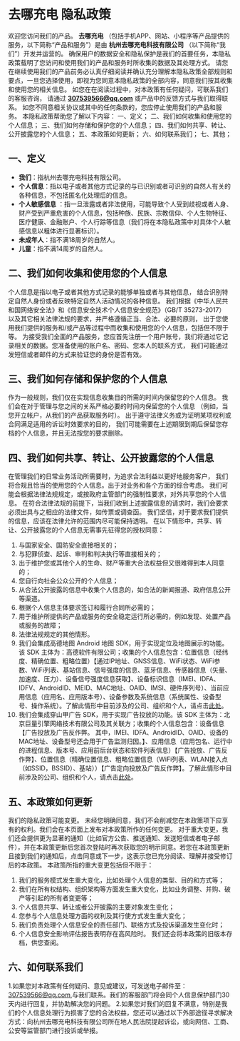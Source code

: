 # 去哪充电 隐私政策

欢迎您访问我们的产品。 **去哪充电** （包括手机APP、网站、小程序等产品提供的服务，以下简称“产品和服务”）是由
**杭州去哪充电科技有限公司** （以下简称“我们”）开发并运营的。
确保用户的数据安全和隐私保护是我们的首要任务，本隐私政策载明了您访问和使用我们的产品和服务时所收集的数据及其处理方式。
请您在继续使用我们的产品前务必认真仔细阅读并确认充分理解本隐私政策全部规则和要点，一旦您选择使用，即视为您同意本隐私政策的全部内容，同意我们按其收集和使用您的相关信息。
如您在在阅读过程中，对本政策有任何疑问，可联系我们的客服咨询， 请通过 **307539566@qq.com**
或产品中的反馈方式与我们取得联系。 如您不同意相关协议或其中的任何条款的，您应停止使用我们的产品和服务。
本隐私政策帮助您了解以下内容：
一、定义；
二、我们如何收集和使用您的个人信息；
三、我们如何存储和保护您的个人信息；
四、我们如何共享、转让、公开披露您的个人信息；
五、本政策如何更新；
六、如何联系我们；
七、其他；

## 一、定义

- **我们**：指杭州去哪充电科技有限公司。
- **个人信息**：指以电子或者其他方式记录的与已识别或者可识别的自然人有关的各种信息，不包括匿名化处理后的信息。
- **个人敏感信息**
  ：指一旦泄露或者非法使用，可能导致个人受到歧视或者人身、财产受到严重危害的个人信息，包括种族、民族、宗教信仰、个人生物特征、医疗健康、金融账户、个人行踪等信息（我们将在本隐私政策中对具体个人敏感信息以粗体进行显著标识）。
- **未成年人**：指不满18周岁的自然人。
- **儿童**：指不满14周岁的自然人。

## 二、我们如何收集和使用您的个人信息

个人信息是指以电子或者其他方式记录的能够单独或者与其他信息， 结合识别特定自然人身份或者反映特定自然人活动情况的各种信息。
我们根据《中华人民共和国网络安全法》和《信息安全技术个人信息安全规范》（GB/T 35273-2017）
以及其它相关法律法规的要求，并严格遵循正当、合法、必要的原则，
出于您使用我们提供的服务和/或产品等过程中而收集和使用您的个人信息，包括但不限于等。
为接受我们全面的产品服务，您应首先注册一个用户账号，我们将通过它记录相关的数据。您准备使用的账户名、密码、您本人的联系方式，
我们可能通过发短信或者邮件的方式来验证您的身份是否有效。

## 三、我们如何存储和保护您的个人信息

作为一般规则，我们仅在实现信息收集目的所需的时间内保留您的个人信息。 我们会在对于管理与您之间的关系严格必要的时间内保留您的个人信息
（例如，当您开立帐户，从我们的产品获取服务时）。 出于遵守法律义务或为证明某项权利或合同满足适用的诉讼时效要求的目的，
我们可能需要在上述期限到期后保留您存档的个人信息，并且无法按您的要求删除。

## 四、我们如何共享、转让、公开披露您的个人信息

在管理我们的日常业务活动所需要时，为追求合法利益以更好地服务客户， 我们将合规且恰当的使用您的个人信息。出于对业务和各个方面的综合考虑。
我们可能会根据法律法规规定，或按政府主管部门的强制性要求，对外共享您的个人信息。
在符合法律法规的前提下，当我们收到上述披露信息的请求时，我们会要求必须出具与之相应的法律文件，如传票或调查函。
我们坚信，对于要求我们提供的信息，应该在法律允许的范围内尽可能保持透明。
在以下情形中，共享、转让、公开披露您的个人信息无需事先征得您的授权同意：

1. 与国家安全、国防安全直接相关的；
2. 与犯罪侦查、起诉、审判和判决执行等直接相关的；
3. 出于维护您或其他个人的生命、财产等重大合法权益但又很难得到本人同意的；
4. 您自行向社会公众公开的个人信息；
5. 从合法公开披露的信息中收集个人信息的，如合法的新闻报道、政府信息公开等渠道。
6. 根据个人信息主体要求签订和履行合同所必需的；
7. 用于维护所提供的产品或服务的安全稳定运行所必需的，例如发现、处置产品或服务的故障；
8. 法律法规规定的其他情形。
9. 我们会集成高德地图 Android
   地图 SDK，用于实现定位及地图展示的功能。该 SDK 主体为：高德软件有限公司；收集的个人信息包含：位置信息（经纬度、精确位置、粗略位置）【通过IP地址、GNSS信息、WiFi状态、WiFi参数、WiFi列表、基站信息、信号强度的信息、蓝牙信息、传感器信息（矢量、加速度、压力）、设备信号强度信息获取】、设备标识信息（IMEI、IDFA、IDFV、AndroidID、MEID、MAC地址、OAID、IMSI、硬件序列号）、当前应用信息（应用名、应用版本号）、设备参数及系统信息（系统属性、设备型号、操作系统）。了解此情形中目前涉及的公司、组织和个人，请点击[此处](https：//lbs.amap.com/pages/privacy/)。
10. 我们会集成穿山甲广告 SDK，用于实现广告投放的功能。该 SDK 主体为：北京巨量引擎网络技术有限公司及其关联方；收集的个人信息包含：设备信息【广告投放及广告反作弊。 其中，IMEI、IDFA、AndroidID、OAID、设备的MAC地址、设备型号还会用于广告监测归因。】、应用信息（应用包名、运行中的进程信息、版本号、应用前后台状态和软件列表信息）【广告投放、广告反作弊】、位置信息（精确位置信息、粗略位置信息（WiFi列表、WLAN接入点（如SSID，BSSID）、基站））【广告定向投放及广告反作弊】。了解此情形中目前涉及的公司、组织和个人，请点击[此处](https://www.csjplatform.com/privacy/)。

## 五、本政策如何更新

我们的隐私政策可能变更。
未经您明确同意，我们不会削减您在本政策项下应享有的权利。我们会在本页面上发布对本政策所作的任何变更。
对于重大变更，我们还会提供更为显著的通知（比如官方公告、推送通知、发送短信或者电子邮件），并在本政策更新后您首次登陆时再次获取您的明示同意。若您在本政策更新且接到我们的通知后，点击同意或下一步，这表示您已充分阅读、理解并接受修订后的本政策。
本政策所指的重大变更包括但不限于：

1. 我们的服务模式发生重大变化，比如处理个人信息的类型、目的和方式等；
2. 我们在所有权结构、组织架构等方面发生重大变化，比如业务调整、并购、破产等引起的所有者变更等；
3. 个人信息共享、转让或者公开披露的主要对象发生变化；
4. 您参与个人信息处理方面的权利及其行使方式发生重大变化；
5. 我们负责处理个人信息安全的责任部门、联络方式及投诉渠道发生变化时；
6. 个人信息安全影响评估报告表明存在高风险时。
   我们还会将本政策的旧版本存档，供您查阅。

## 六、如何联系我们

1.如果您对本政策有任何疑问、意见或建议，可发送电子邮件至：307539566@qq.com,与我们联系。我们的客服部门将会同个人信息保护部门30天内进行回复，并协助解决您的问题。
2.如果您对我们的回复不满意，特别是我们的个人信息处理行为损害了您的合法权益，您还可以通过以下外部途径寻求解决方式：向杭州去哪充电科技有限公司所在地人民法院提起诉讼，或向网信、工商、公安等监管部门进行投诉或举报。
